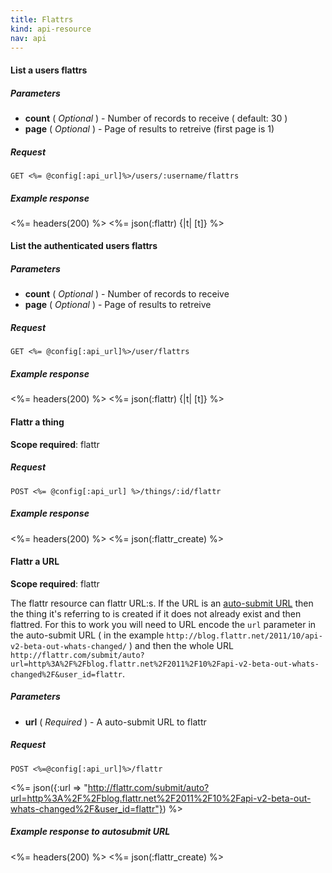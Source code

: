 ```yaml
---
title: Flattrs
kind: api-resource
nav: api
---
```


#### List a users flattrs

##### Parameters

- **count** ( _Optional_ ) - Number of records to receive ( default: 30 )
- **page** ( _Optional_ ) - Page of results to retreive (first page is 1)

##### Request
```
GET <%= @config[:api_url]%>/users/:username/flattrs
```

##### Example response
<%= headers(200) %>
<%= json(:flattr) {|t| [t]} %>

####  List the authenticated users flattrs

##### Parameters

- **count** ( _Optional_ ) - Number of records to receive
- **page** ( _Optional_ ) - Page of results to retreive

##### Request
```
GET <%= @config[:api_url]%>/user/flattrs
```

##### Example response
<%= headers(200) %>
<%= json(:flattr) {|t| [t]} %>

#### Flattr a thing

**Scope required**: flattr

##### Request
```
POST <%= @config[:api_url] %>/things/:id/flattr
```

##### Example response
<%= headers(200) %>
<%= json(:flattr_create) %>

#### Flattr a URL

**Scope required**: flattr

The flattr resource can flattr URL:s. If the URL is an [auto-submit URL](/auto-submit) then the thing it's referring to is created if it does not already exist and then flattred. For this to work you will need to URL encode the `url` parameter in the auto-submit URL ( in the example `http://blog.flattr.net/2011/10/api-v2-beta-out-whats-changed/` ) and then the whole URL `http://flattr.com/submit/auto?url=http%3A%2F%2Fblog.flattr.net%2F2011%2F10%2Fapi-v2-beta-out-whats-changed%2F&user_id=flattr`.

##### Parameters

- **url** ( _Required_ ) - A auto-submit URL to flattr

##### Request
```
POST <%=@config[:api_url]%>/flattr
```
<%= json({:url => "http://flattr.com/submit/auto?url=http%3A%2F%2Fblog.flattr.net%2F2011%2F10%2Fapi-v2-beta-out-whats-changed%2F&user_id=flattr"}) %>

##### Example response to autosubmit URL

<%= headers(200) %>
<%= json(:flattr_create) %>
